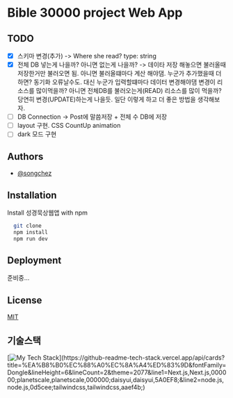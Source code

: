 # Bible 30000 project Web App

## TODO

- [x] 스키마 변경(추가) -> Where she read? type: string
- [x] 전체 DB 넣는게 나을까? 아니면 없는게 나을까? -> 데이타 저장 해놓으면 불러올때 저장한거만 불러오면 됨. 아니면 불러올떄마다 계산 해야댐. 누군가 추가했을때 더하면? 동기화 오류날수도. 대신 누군가 입력할떄마다 데이터 변경해야댐 변경이 리소스를 많이먹을까? 아니면 전체DB를 불러오는게(READ) 리소스를 많이 먹을까? 당연히 변경(UPDATE)하는게 나을듯. 일단 이렇게 하고 더 좋은 방법을 생각해보자.
- [ ] DB Connection -> Post에 말씀저장 + 전체 수 DB에 저장
- [ ] layout 구현. CSS CountUp animation
- [ ] dark 모드 구현

## Authors

- [@songchez](https://github.com/songchez)

## Installation

Install 성경묵상웹앱 with npm

```bash
  git clone
  npm install
  npm run dev
```

## Deployment

준비중...

## License

[MIT](https://choosealicense.com/licenses/mit/)

## 기술스택

[![My Tech Stack](https://github-readme-tech-stack.vercel.app/api/cards?title=%EA%B8%B0%EC%88%A0%EC%8A%A4%ED%83%9D&fontFamily=Dongle&lineHeight=6&lineCount=2&theme=2077&line1=Next.js,Next.js,000000;planetscale,planetscale,000000;daisyui,daisyui,5A0EF8;&line2=node.js,node.js,0d5cee;tailwindcss,tailwindcss,aaef4b;)](https://github-readme-tech-stack.vercel.app/api/cards?title=%EA%B8%B0%EC%88%A0%EC%8A%A4%ED%83%9D&fontFamily=Dongle&lineHeight=6&lineCount=2&theme=2077&line1=Next.js,Next.js,000000;planetscale,planetscale,000000;daisyui,daisyui,5A0EF8;&line2=node.js,node.js,0d5cee;tailwindcss,tailwindcss,aaef4b;)
